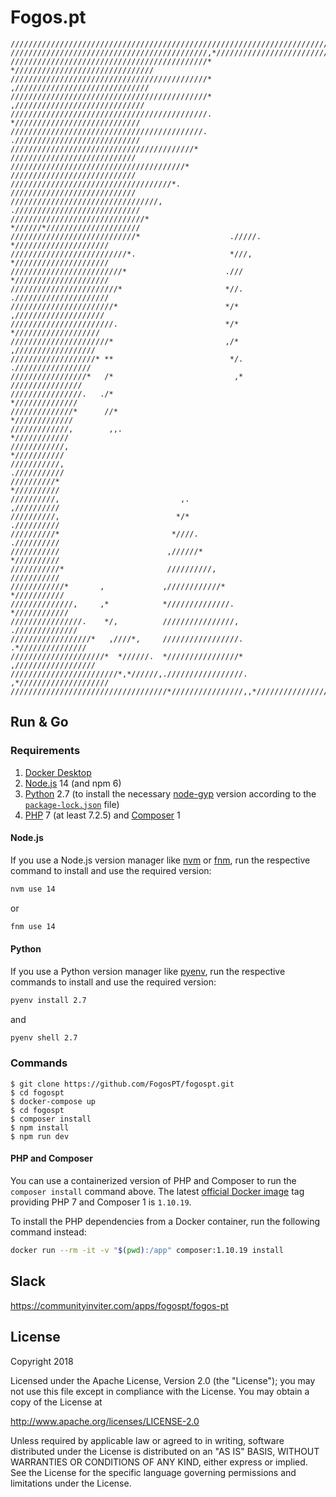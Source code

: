 # Fogos.pt

```
///////////////////////////////////////////////////////////////////////////////
////////////////////////////////////////////,*/////////////////////////////////
////////////////////////////////////////////*  *///////////////////////////////
////////////////////////////////////////////*   ,//////////////////////////////
////////////////////////////////////////////*    ,/////////////////////////////
////////////////////////////////////////////.     *////////////////////////////
///////////////////////////////////////////.      .////////////////////////////
/////////////////////////////////////////*         ////////////////////////////
///////////////////////////////////////*           ////////////////////////////
////////////////////////////////////*.             ////////////////////////////
/////////////////////////////////,                .////////////////////////////
//////////////////////////////*                   *//////*/////////////////////
////////////////////////////*                    ./////. */////////////////////
//////////////////////////*.                     *///,   */////////////////////
/////////////////////////*                      .///     */////////////////////
////////////////////////*                       *//.     ./////////////////////
///////////////////////*                        */*       ,////////////////////
///////////////////////.                        */*        *///////////////////
//////////////////////*                         ,/*         ,//////////////////
///////////////////* **                          */.         ./////////////////
/////////////////*   /*                           ,*           ////////////////
////////////////.   ./*                                         *//////////////
//////////////*      //*                                         */////////////
/////////////,        ,,.                                         *////////////
////////////,                                                      *///////////
///////////,                                                       .///////////
//////////*                                                         *//////////
//////////,                           ,.                            ,//////////
//////////,                          */*                            .//////////
//////////*                         *////.                          .//////////
///////////                        ,//////*                         *//////////
///////////*                       //////////,                      ///////////
////////////*       ,             ,////////////*                   *///////////
//////////////,     ,*            *//////////////.                *////////////
////////////////.    */,          ////////////////,             .//////////////
//////////////////*   ,////*,     /////////////////.          .*///////////////
/////////////////////*  *//////.  *////////////////*        ,//////////////////
////////////////////////*,*//////,./////////////////.    ,*////////////////////
///////////////////////////////////*////////////////,,*////////////////////////
```

## Run & Go

### Requirements

1. [Docker Desktop](https://www.docker.com/products/docker-desktop/)
2. [Node.js](https://nodejs.org/) 14 (and npm 6)
3. [Python](https://www.python.org/) 2.7 (to install the necessary [node-gyp](https://github.com/nodejs/node-gyp/tree/v3.8.0) version according to the [`package-lock.json`](fogospt/package-lock.json) file)
4. [PHP](https://www.php.net/) 7 (at least 7.2.5) and [Composer](https://getcomposer.org/) 1

#### Node.js

If you use a Node.js version manager like [nvm](https://github.com/nvm-sh/nvm) or [fnm](https://github.com/Schniz/fnm), run the respective command to install and use the required version:

```bash
nvm use 14
```

or

```bash
fnm use 14
```

#### Python

If you use a Python version manager like [pyenv](https://github.com/pyenv/pyenv), run the respective commands to install and use the required version:

```bash
pyenv install 2.7
```

and

```bash
pyenv shell 2.7
```

### Commands

```
$ git clone https://github.com/FogosPT/fogospt.git
$ cd fogospt
$ docker-compose up
$ cd fogospt
$ composer install
$ npm install
$ npm run dev
```

#### PHP and Composer

You can use a containerized version of PHP and Composer to run the `composer install` command above. The latest [official Docker image](https://hub.docker.com/_/composer) tag providing PHP 7 and Composer 1 is `1.10.19`.

To install the PHP dependencies from a Docker container, run the following command instead:

```bash
docker run --rm -it -v "$(pwd):/app" composer:1.10.19 install
```

## Slack

https://communityinviter.com/apps/fogospt/fogos-pt

## License

Copyright 2018

Licensed under the Apache License, Version 2.0 (the "License");
you may not use this file except in compliance with the License.
You may obtain a copy of the License at

 http://www.apache.org/licenses/LICENSE-2.0

Unless required by applicable law or agreed to in writing, software
distributed under the License is distributed on an "AS IS" BASIS,
WITHOUT WARRANTIES OR CONDITIONS OF ANY KIND, either express or implied.
See the License for the specific language governing permissions and
limitations under the License.
